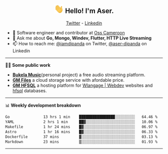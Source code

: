 <h2 align="center"> <img src="https://github.com/gabriel-TheCode/gabriel-TheCode/blob/master/gifs/Hi.gif" width="30px"> Hello! I'm Aser.</h2>
<p align="center">
  <a href="https://twitter.com/iamdipanda">Twitter</a> - 
  <a href="https://www.linkedin.com/in/aser-dipanda/">Linkedin</a>
</p>


- 🔭 Software engineer and contributor at [Oss Cameroon](https://github.com/osscameroon)
- 💬 Ask me about **Go, Mongo, Windev, Flutter, HTTP Live Streaming**
- 📫 How to reach me: [@iamdipanda](https://twitter.com/iamdipanda) on Twitter, [@aser-dipanda](https://www.linkedin.com/in/aser-dipanda/) on Linkedin

-------

👨‍💻 **Some public work**

- **[Bukela Music](https://music.bukela.co)**(personal project) a free audio streaming platform. 
- **[GM Files](https://gamesmania.io)** a cloud storage service with afordable price.
- **[GM HFSQL](https://gamesmania.io)** a hosting platform for [Wlangage | Webdev](https://pcsoft.fr/webdev/index.html) websites and [hfsql](https://pcsoft.fr/accueilpub/hfsql.htm) databases.
-------

📊 **Weekly development breakdown**

<!--START_SECTION:waka-->

```text
Go               13 hrs 1 min    ████████████████░░░░░░░░░   64.46 %
YAML             2 hrs 1 min     ██▓░░░░░░░░░░░░░░░░░░░░░░   10.06 %
Makefile         1 hr 24 mins    █▓░░░░░░░░░░░░░░░░░░░░░░░   06.97 %
Astro            1 hr 16 mins    █▓░░░░░░░░░░░░░░░░░░░░░░░   06.33 %
Dockerfile       37 mins         ▓░░░░░░░░░░░░░░░░░░░░░░░░   03.13 %
Markdown         23 mins         ▒░░░░░░░░░░░░░░░░░░░░░░░░   01.93 %
```

<!--END_SECTION:waka-->

-------
